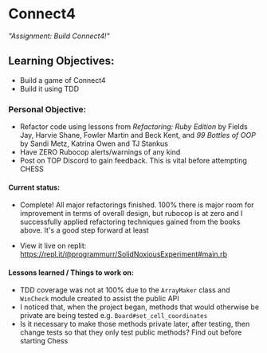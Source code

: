 # Connect4

*"Assignment: Build Connect4!"*

## Learning Objectives:

- Build a game of Connect4
- Build it using TDD

### Personal Objective:

- Refactor code using lessons from *Refactoring: Ruby Edition* by Fields Jay, Harvie Shane, Fowler Martin and Beck Kent, and *99 Bottles of OOP* by Sandi Metz, Katrina Owen and TJ Stankus
- Have ZERO Rubocop alerts/warnings of any kind
- Post on TOP Discord to gain feedback. This is vital before attempting CHESS

#### Current status:

- Complete! All major refactorings finished. 100% there is major room for improvement in terms of overall design, but rubocop is at zero and I successfully applied refactoring techniques gained from the books above. It's a good step forward at least

- View it live on replit: https://repl.it/@programmurr/SolidNoxiousExperiment#main.rb

#### Lessons learned / Things to work on: 

- TDD coverage was not at 100% due to the `ArrayMaker` class and `WinCheck` module created to assist the public API
- I noticed that, when the project began, methods that would otherwise be private are being tested e.g. `Board#set_cell_coordinates`
- Is it necessary to make those methods private later, after testing, then change tests so that they only test public methods? Find out before starting Chess
